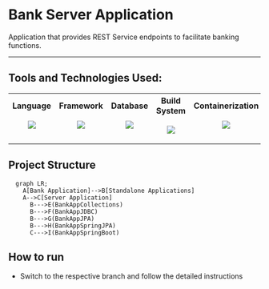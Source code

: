 # Bank Server Application

Application that provides REST Service endpoints to facilitate banking functions.
___

## Tools and Technologies Used:
|Language <br><br> [![](https://skillicons.dev/icons?i=java&theme=light)]()|Framework <br><br> [![](https://skillicons.dev/icons?i=spring&theme=light)]()|Database <br><br> [![](https://skillicons.dev/icons?i=mysql&theme=light)]()|Build System <br><br> [![](https://skillicons.dev/icons?i=maven&theme=light)]()|Containerization <br><br> [![](https://skillicons.dev/icons?i=docker&theme=light)]()|Hosting <br><br> [![](https://skillicons.dev/icons?i=aws&theme=light)]()|
|---|---|---|---|---|---|
___

## Project Structure

```mermaid
  graph LR;
    A[Bank Application]-->B[Standalone Applications]
    A-->C[Server Application]
      B--->E(BankAppCollections)
      B--->F(BankAppJDBC)
      B--->G(BankAppJPA)
      B--->H(BankAppSpringJPA)
      C--->I(BankAppSpringBoot)
```

## How to run

- Switch to the respective branch and follow the detailed instructions
